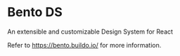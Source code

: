 # Bento DS
An extensible and customizable Design System for React

Refer to https://bento.buildo.io/ for more information.
